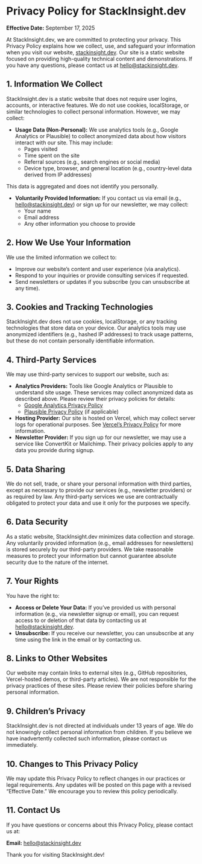 # Privacy Policy for StackInsight.dev

**Effective Date:** September 17, 2025

At StackInsight.dev, we are committed to protecting your privacy. This Privacy Policy explains how we collect, use, and safeguard your information when you visit our website, [stackinsight.dev](https://stackinsight.dev). Our site is a static website focused on providing high-quality technical content and demonstrations. If you have any questions, please contact us at [hello@stackinsight.dev](mailto:hello@stackinsight.dev).

## 1. Information We Collect

StackInsight.dev is a static website that does not require user logins, accounts, or interactive features. We do not use cookies, localStorage, or similar technologies to collect personal information. However, we may collect:

- **Usage Data (Non-Personal):** We use analytics tools (e.g., Google Analytics or Plausible) to collect anonymized data about how visitors interact with our site. This may include:
  - Pages visited
  - Time spent on the site
  - Referral sources (e.g., search engines or social media)
  - Device type, browser, and general location (e.g., country-level data derived from IP addresses)

This data is aggregated and does not identify you personally.

- **Voluntarily Provided Information:** If you contact us via email (e.g., [hello@stackinsight.dev](mailto:hello@stackinsight.dev)) or sign up for our newsletter, we may collect:
  - Your name
  - Email address
  - Any other information you choose to provide

## 2. How We Use Your Information

We use the limited information we collect to:

- Improve our website’s content and user experience (via analytics).
- Respond to your inquiries or provide consulting services if requested.
- Send newsletters or updates if you subscribe (you can unsubscribe at any time).

## 3. Cookies and Tracking Technologies

StackInsight.dev does not use cookies, localStorage, or any tracking technologies that store data on your device. Our analytics tools may use anonymized identifiers (e.g., hashed IP addresses) to track usage patterns, but these do not contain personally identifiable information.

## 4. Third-Party Services

We may use third-party services to support our website, such as:

- **Analytics Providers:** Tools like Google Analytics or Plausible to understand site usage. These services may collect anonymized data as described above. Please review their privacy policies for details:
  - [Google Analytics Privacy Policy](https://policies.google.com/privacy)
  - [Plausible Privacy Policy](https://plausible.io/privacy) (if applicable)
- **Hosting Provider:** Our site is hosted on Vercel, which may collect server logs for operational purposes. See [Vercel’s Privacy Policy](https://vercel.com/legal/privacy) for more information.
- **Newsletter Provider:** If you sign up for our newsletter, we may use a service like ConvertKit or Mailchimp. Their privacy policies apply to any data you provide during signup.

## 5. Data Sharing

We do not sell, trade, or share your personal information with third parties, except as necessary to provide our services (e.g., newsletter providers) or as required by law. Any third-party services we use are contractually obligated to protect your data and use it only for the purposes we specify.

## 6. Data Security

As a static website, StackInsight.dev minimizes data collection and storage. Any voluntarily provided information (e.g., email addresses for newsletters) is stored securely by our third-party providers. We take reasonable measures to protect your information but cannot guarantee absolute security due to the nature of the internet.

## 7. Your Rights

You have the right to:

- **Access or Delete Your Data:** If you’ve provided us with personal information (e.g., via newsletter signup or email), you can request access to or deletion of that data by contacting us at [hello@stackinsight.dev](mailto:hello@stackinsight.dev).
- **Unsubscribe:** If you receive our newsletter, you can unsubscribe at any time using the link in the email or by contacting us.

## 8. Links to Other Websites

Our website may contain links to external sites (e.g., GitHub repositories, Vercel-hosted demos, or third-party articles). We are not responsible for the privacy practices of these sites. Please review their policies before sharing personal information.

## 9. Children’s Privacy

StackInsight.dev is not directed at individuals under 13 years of age. We do not knowingly collect personal information from children. If you believe we have inadvertently collected such information, please contact us immediately.

## 10. Changes to This Privacy Policy

We may update this Privacy Policy to reflect changes in our practices or legal requirements. Any updates will be posted on this page with a revised “Effective Date.” We encourage you to review this policy periodically.

## 11. Contact Us

If you have questions or concerns about this Privacy Policy, please contact us at:

**Email:** [hello@stackinsight.dev](mailto:hello@stackinsight.dev)

Thank you for visiting StackInsight.dev!